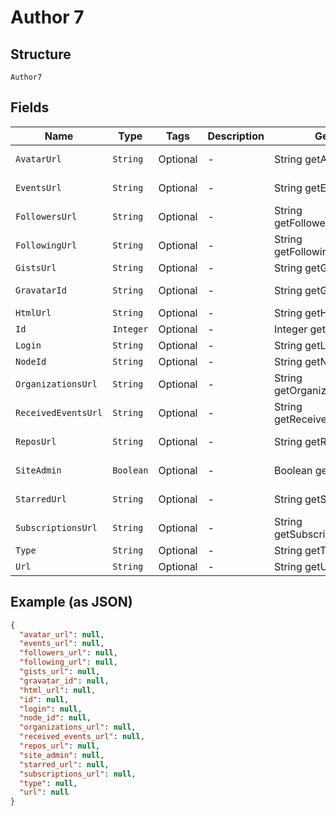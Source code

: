 
# Author 7

## Structure

`Author7`

## Fields

| Name | Type | Tags | Description | Getter | Setter |
|  --- | --- | --- | --- | --- | --- |
| `AvatarUrl` | `String` | Optional | - | String getAvatarUrl() | setAvatarUrl(String avatarUrl) |
| `EventsUrl` | `String` | Optional | - | String getEventsUrl() | setEventsUrl(String eventsUrl) |
| `FollowersUrl` | `String` | Optional | - | String getFollowersUrl() | setFollowersUrl(String followersUrl) |
| `FollowingUrl` | `String` | Optional | - | String getFollowingUrl() | setFollowingUrl(String followingUrl) |
| `GistsUrl` | `String` | Optional | - | String getGistsUrl() | setGistsUrl(String gistsUrl) |
| `GravatarId` | `String` | Optional | - | String getGravatarId() | setGravatarId(String gravatarId) |
| `HtmlUrl` | `String` | Optional | - | String getHtmlUrl() | setHtmlUrl(String htmlUrl) |
| `Id` | `Integer` | Optional | - | Integer getId() | setId(Integer id) |
| `Login` | `String` | Optional | - | String getLogin() | setLogin(String login) |
| `NodeId` | `String` | Optional | - | String getNodeId() | setNodeId(String nodeId) |
| `OrganizationsUrl` | `String` | Optional | - | String getOrganizationsUrl() | setOrganizationsUrl(String organizationsUrl) |
| `ReceivedEventsUrl` | `String` | Optional | - | String getReceivedEventsUrl() | setReceivedEventsUrl(String receivedEventsUrl) |
| `ReposUrl` | `String` | Optional | - | String getReposUrl() | setReposUrl(String reposUrl) |
| `SiteAdmin` | `Boolean` | Optional | - | Boolean getSiteAdmin() | setSiteAdmin(Boolean siteAdmin) |
| `StarredUrl` | `String` | Optional | - | String getStarredUrl() | setStarredUrl(String starredUrl) |
| `SubscriptionsUrl` | `String` | Optional | - | String getSubscriptionsUrl() | setSubscriptionsUrl(String subscriptionsUrl) |
| `Type` | `String` | Optional | - | String getType() | setType(String type) |
| `Url` | `String` | Optional | - | String getUrl() | setUrl(String url) |

## Example (as JSON)

```json
{
  "avatar_url": null,
  "events_url": null,
  "followers_url": null,
  "following_url": null,
  "gists_url": null,
  "gravatar_id": null,
  "html_url": null,
  "id": null,
  "login": null,
  "node_id": null,
  "organizations_url": null,
  "received_events_url": null,
  "repos_url": null,
  "site_admin": null,
  "starred_url": null,
  "subscriptions_url": null,
  "type": null,
  "url": null
}
```

